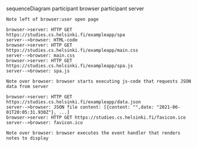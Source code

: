 sequenceDiagram
participant browser
participant server

    Note left of browser:user open page

    browser->server: HTTP GET https://studies.cs.helsinki.fi/exampleapp/spa
    server-->browser: HTML-code
    browser->server: HTTP GET https://studies.cs.helsinki.fi/exampleapp/main.css
    server-->browser: main.css
    browser->server: HTTP GET https://studies.cs.helsinki.fi/exampleapp/spa.js
    server-->browser: spa.js

    Note over browser: browser starts executing js-code that requests JSON data from server

    browser->server: HTTP GET https://studies.cs.helsinki.fi/exampleapp/data.json
    server-->browser: JSON file content: [{content: "",date: "2021-06-01T20:05:31.930Z"}, ...]
    browser->server: HTTP GET https://studies.cs.helsinki.fi/favicon.ico
    server-->browser: favicon.ico

    Note over browser: browser executes the event handler that renders notes to display
